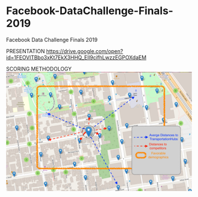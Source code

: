 # Facebook-DataChallenge-Finals-2019
Facebook Data Challenge Finals 2019

PRESENTATION
https://drive.google.com/open?id=1FEOVlTBbo3xKt7EkX3HHQ_Ell9cifhLwzzEGPOXdaEM

SCORING METHODOLOGY
![Scoring](https://github.com/athuly/Facebook-DataChallenge-Finals-2019/blob/master/Screen%20Shot%202019-05-04%20at%2012.44.52%20PM.png)

